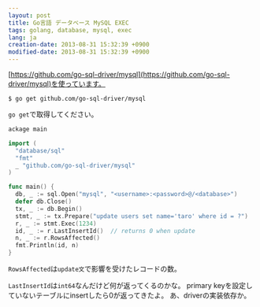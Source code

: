 ```yaml
---
layout: post
title: Go言語 データベース MySQL EXEC
tags: golang, database, mysql, exec
lang: ja
creation-date: 2013-08-31 15:32:39 +0900
modified-date: 2013-08-31 15:32:39 +0900
---
```

[https://github.com/go-sql-driver/mysql](https://github.com/go-sql-driver/mysql)を使っています。

    $ go get github.com/go-sql-driver/mysql

`go get`で取得してください。

```go
ackage main

import (
  "database/sql"
  "fmt"
  _ "github.com/go-sql-driver/mysql"
)

func main() {
  db, _ := sql.Open("mysql", "<username>:<password>@/<database>")
  defer db.Close()
  tx, _ := db.Begin()
  stmt, _ := tx.Prepare("update users set name='taro' where id = ?")
  r, _ := stmt.Exec(1234)
  id, _ := r.LastInsertId()  // returns 0 when update
  n, _ := r.RowsAffected()
  fmt.Println(id, n)
}
```

`RowsAffected`は`update文`で影響を受けたレコードの数。

`LastInsertId`は`int64`なんだけど何が返ってくるのかな。
primary keyを設定していないテーブルにinsertしたら0が返ってきたよ。
あ、driverの実装依存か。
